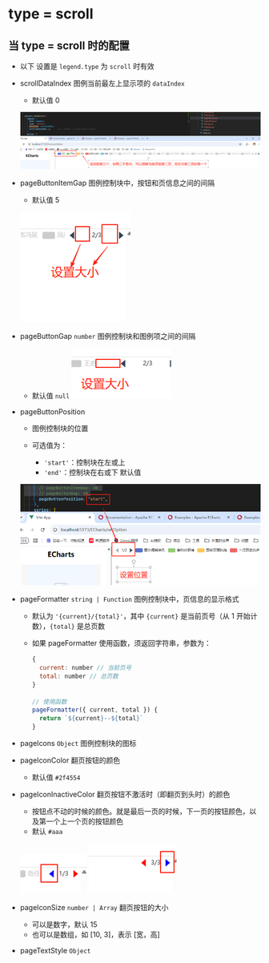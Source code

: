 # type = scroll

## 当 type = scroll 时的配置

+ 以下 设置是 `legend.type` 为 `scroll` 时有效

+ scrollDataIndex 图例当前最左上显示项的 `dataIndex`

  + 默认值 0

  ![alt text](images/scrollDataIndex.png)

+ pageButtonItemGap 图例控制块中，按钮和页信息之间的间隔

  + 默认值 5

  ![alt text](images/pageButtonItemGap.png)

+ pageButtonGap `number` 图例控制块和图例项之间的间隔

  + 默认值 `null`
  ![alt text](images/pageButtonGap.png)

+ pageButtonPosition

  + 图例控制块的位置
  + 可选值为：

    + `'start'`：控制块在左或上
    + `'end'`：控制块在右或下 默认值

  ![alt text](images/pageButtonPosition.png)

+ pageFormatter `string | Function` 图例控制块中，页信息的显示格式

  + 默认为 `'{current}/{total}'`，其中 `{current}` 是当前页号（从 1 开始计数），`{total}` 是总页数

  + 如果 pageFormatter 使用函数，须返回字符串，参数为：

    ```js
    {
      current: number // 当前页号
      total: number // 总页数
    }

    // 使用函数
    pageFormatter({ current, total }) {
      return `${current}--${total}`
    }
    ```

+ pageIcons `Object` 图例控制块的图标
+ pageIconColor 翻页按钮的颜色

  + 默认值 `#2f4554`

+ pageIconInactiveColor 翻页按钮不激活时（即翻页到头时）的颜色

  + 按钮点不动的时候的颜色。就是最后一页的时候，下一页的按钮颜色，以及第一个上一个页的按钮颜色
  + 默认 `#aaa`

  ![alt text](images/pageIconInactiveColor1.png)
  ![alt text](images/pageIconInactiveColor2.png)

+ pageIconSize `number | Array` 翻页按钮的大小

  + 可以是数字，默认 15
  + 也可以是数组，如 [10, 3]，表示 [宽，高]

+ pageTextStyle `Object`

